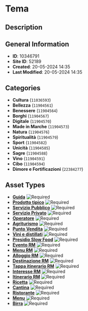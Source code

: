 # Tema

## Description

## General Information
- **ID**: 10346791
- **Site ID**: 52189
- **Created**: 20-05-2024 14:35
- **Last Modified**: 20-05-2024 14:35

## Categories
- **Cultura** (`11036593`)
- **Bellezza** (`11904561`)
- **Benessere** (`11904564`)
- **Borghi** (`11904567`)
- **Digitale** (`11904570`)
- **Made in Marche** (`11904573`)
- **Natura** (`11904576`)
- **Spiritualità** (`11904579`)
- **Sport** (`11904582`)
- **Unicità** (`11904585`)
- **Sagre** (`11904588`)
- **Vino** (`11904591`)
- **Cibo** (`11904594`)
- **Dimore e Fortificazioni** (`22384277`)
## Asset Types
- **[Guida](../contentStructure/guida/README.md)** ![Required](https://img.shields.io/badge/*Required-red.svg)
- **[Prodotto tipico](../contentStructure/prodotto-tipico/README.md)** ![Required](https://img.shields.io/badge/*Required-red.svg)
- **[Servizio Pubblico](../contentStructure/servizio-pubblico/README.md)** ![Required](https://img.shields.io/badge/*Required-red.svg)
- **[Servizio Privato](../contentStructure/servizio-privato/README.md)** ![Required](https://img.shields.io/badge/*Required-red.svg)
- **[Operatore](../contentStructure/operatore/README.md)** ![Required](https://img.shields.io/badge/*Required-red.svg)
- **[Agriturismo](../contentStructure/agriturismo/README.md)** ![Required](https://img.shields.io/badge/*Required-red.svg)
- **[Punto Vendita](../contentStructure/punto-vendita/README.md)** ![Required](https://img.shields.io/badge/*Required-red.svg)
- **[Vini e distillati](../contentStructure/vini-e-distillati/README.md)** ![Required](https://img.shields.io/badge/*Required-red.svg)
- **[Presidio Slow Food](../contentStructure/presidio-slow-food/README.md)** ![Required](https://img.shields.io/badge/*Required-red.svg)
- **[Evento RM](../contentStructure/evento-rm/README.md)** ![Required](https://img.shields.io/badge/*Required-red.svg)
- **[Menu RM](../contentStructure/menu-rm/README.md)** ![Required](https://img.shields.io/badge/*Required-red.svg)
- **[Alloggio RM](../contentStructure/alloggio-rm/README.md)** ![Required](https://img.shields.io/badge/*Required-red.svg)
- **[Destinazione RM](../contentStructure/destinazione-rm/README.md)** ![Required](https://img.shields.io/badge/*Required-red.svg)
- **[Tappa itinerario RM](../contentStructure/tappa-itinerario-rm/README.md)** ![Required](https://img.shields.io/badge/*Required-red.svg)
- **[Interesse RM](../contentStructure/interesse-rm/README.md)** ![Required](https://img.shields.io/badge/*Required-red.svg)
- **[Itinerario RM](../contentStructure/itinerario-rm/README.md)** ![Required](https://img.shields.io/badge/*Required-red.svg)
- **[Ricetta](../contentStructure/ricetta/README.md)** ![Required](https://img.shields.io/badge/*Required-red.svg)
- **[Cantina](../contentStructure/cantina/README.md)** ![Required](https://img.shields.io/badge/*Required-red.svg)
- **[Ristorante](../contentStructure/ristorante/README.md)** ![Required](https://img.shields.io/badge/*Required-red.svg)
- **[Menu](../contentStructure/menu/README.md)** ![Required](https://img.shields.io/badge/*Required-red.svg)
- **[Birra](../contentStructure/birra/README.md)** ![Required](https://img.shields.io/badge/*Required-red.svg)
